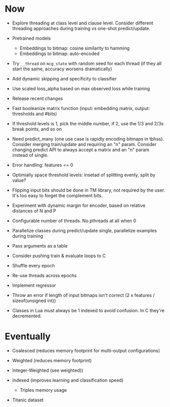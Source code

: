 # Now

- Explore threading at class level and clause level. Consider different
  threading approaches during training vs one-shot predict/update.

- Pretrained models
    - Embeddings to bitmap: cosine similarity to hamming
    - Embeddings to bitmap: auto-encoded

- Try `__thread` on `mcg_state` with random seed for each thread (if they all
  start the same, accuracy worsens dramatically)
- Add dynamic skipping and specificity to classifier

- Use scaled loss_alpha based on max observed loss while training
- Release recent changes
- Fast booleanize matrix function (input: embedding matrix, output: thresholds
  and #bits)
- If threshold levels is 1, pick the middle number, if 2, use the 1/3 and 2/3s
  break points, and so on
- Need predict_many (one use case is rapidly encoding bitmaps in tbhss).
  Consider merging train/update and requiring an "n" param. Consider changing
  predict API to always accept a matrix and an "n" param instead of single.
- Error handling: features == 0
- Optimially space threshold levels: insetad of splitting evenly, split by
  value?

- Flipping input bits should be done in TM library, not required by the user.
  It's too easy to forget the complement bits.
- Experiment with dynamic margin for encoder, based on relative distances of N
  and P
- Configurable number of threads. No pthreads at all when 0
- Parallelize classes during predict/update single, parallelize examples during
  training

- Pass arguments as a table
- Consider pushing train & evaluate loops to C
- Shuffle every epoch
- Re-use threads across epochs

- Implement regressor

- Throw an error if length of input bitmaps isn't correct (2 x features /
  sizeof(unsigned int))
- Classes in Lua must always be 1 indexed to avoid confusion. In C they're
  decremented.

# Eventually

- Coalesced (reduces memory footprint for multi-output configurations)
- Weighted (reduces memory footprint)
- Integer-Weighted (see weighted))
- Indexed (improves learning and classification speed)
    - Triples memory usage

- Titanic dataset
